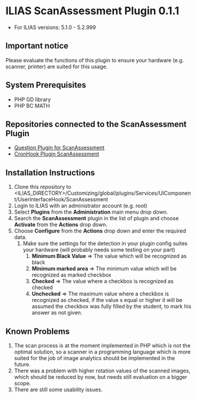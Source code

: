# ILIAS ScanAssessment Plugin 0.1.1
* For ILIAS versions: 5.1.0 - 5.2.999

## Important notice
Please evaluate the functions of this plugin to ensure your hardware (e.g. scanner, printer) are suited for this usage.

## System Prerequisites
* PHP GD library
* PHP BC MATH

## Repositories connected to the ScanAssessment Plugin
* [Question Plugin for ScanAssessment](https://github.com/DatabayAG/assFreestyleScanQuestion)
* [CronHook Plugin ScanAssessment](https://github.com/DatabayAG/ScanAssessmentCron)  


## Installation Instructions
1. Clone this repository to <ILIAS_DIRECTORY>/Customizing/global/plugins/Services/UIComponent/UserInterfaceHook/ScanAssessment
2. Login to ILIAS with an administrator account (e.g. root)
3. Select **Plugins** from the **Administration** main menu drop down.
4. Search the **ScanAssessment** plugin in the list of plugin and choose **Activate** from the **Actions** drop down.
5. Choose **Configure** from the **Actions** drop down and enter the required data.
	1. Make sure the settings for the detection in your plugin config suites your hardware (will probably needs some testing on your part)  
		1. **Minimum Black Value** => The value which will be recognized as black
		2. **Minimum marked area** => The minimum value which will be recognized as marked checkbox
		3. **Checked** => The value where a checkbox is recognized as checked
		4. **Unchecked** => The maximum value where a checkbox is recognized as checked, if the value s equal or higher it will be assumed the checkbox was fully filled by the student, to mark his answer as not given. 

## Known Problems
1. The scan process is at the moment implemented in PHP which is not the optimal solution, so a scanner in a programming language which is more suited for the job of image analytics should be implemented in the future.
2. There was a problem with higher rotation values of the scanned images, which should be reduced by now, but needs still evaluation on a bigger scope.
3. There are still some usability issues.
